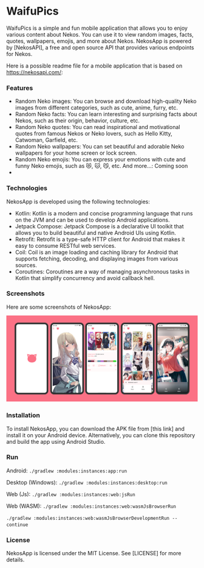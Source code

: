 

# WaifuPics
WaifuPics is a simple and fun mobile application that allows you to enjoy various content about Nekos. You can use it to view random images, facts, quotes, wallpapers, emojis, and more about Nekos. NekosApp is powered by [NekosAPI], a free and open source API that provides various endpoints for Nekos.

Here is a possible readme file for a mobile application that is based on https://nekosapi.com/:
### Features
* Random Neko images: You can browse and download high-quality Neko images from different categories, such as cute, anime, furry, etc.
* Random Neko facts: You can learn interesting and surprising facts about Nekos, such as their origin, behavior, culture, etc.
* Random Neko quotes: You can read inspirational and motivational quotes from famous Nekos or Neko lovers, such as Hello Kitty, Catwoman, Garfield, etc.
* Random Neko wallpapers: You can set beautiful and adorable Neko wallpapers for your home screen or lock screen.
* Random Neko emojis: You can express your emotions with cute and funny Neko emojis, such as 😻, 🐱, 😼, etc.
And more…: Coming soon
* 
### Technologies
NekosApp is developed using the following technologies:

* Kotlin: Kotlin is a modern and concise programming language that runs on the JVM and can be used to develop Android applications.
* Jetpack Compose: Jetpack Compose is a declarative UI toolkit that allows you to build beautiful and native Android UIs using Kotlin.
* Retrofit: Retrofit is a type-safe HTTP client for Android that makes it easy to consume RESTful web services.
* Coil: Coil is an image loading and caching library for Android that supports fetching, decoding, and displaying images from various sources.
* Coroutines: Coroutines are a way of managing asynchronous tasks in Kotlin that simplify concurrency and avoid callback hell.

### Screenshots
Here are some screenshots of NekosApp:

![](images/screenshots.png)

### Installation
To install NekosApp, you can download the APK file from [this link] and install it on your Android device. Alternatively, you can clone this repository and build the app using Android Studio.

### Run 

Android:
`./gradlew :modules:instances:app:run`

Desktop (Windows):
`./gradlew :modules:instances:desktop:run`

Web (Js):
`./gradlew :modules:instances:web:jsRun`

Web (WASM):
`./gradlew :modules:instances:web:wasmJsBrowserRun`

`./gradlew :modules:instances:web:wasmJsBrowserDevelopmentRun --continue`

### License
NekosApp is licensed under the MIT License. See [LICENSE] for more details.